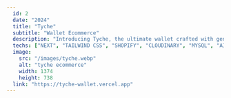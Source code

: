 ```yaml
---
  id: 2
  date: "2024"
  title: "Tyche"
  subtitle: "Wallet Ecommerce"
  description: "Introducing Tyche, the ultimate wallet crafted with genuine leather and built for convenience. This sleek design securely holds your cards and money, offering easy access and durability. Explore our shop now!"
  techs: ["NEXT", "TAILWIND CSS", "SHOPIFY", "CLOUDINARY", "MYSQL", "AIVEN","VERCEL"]
  image:
    src: "/images/tyche.webp"
    alt: "tyche ecommerce"
    width: 1374
    height: 738
  link: "https://tyche-wallet.vercel.app"
---
```

